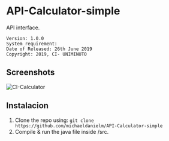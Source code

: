 # API-Calculator-simple

 API interface. 

    Version: 1.0.0
    System requirement: 
    Date of Released: 26th June 2019
    Copyright: 2019, CI- UNIMINUTO
    
    
## Screenshots
![CI-Calculator](https://raw.githubusercontent.com/michaeldanielm/)

## Instalacion
1. Clone the repo using: `git clone https://github.com/michaeldanielm/API-Calculator-simple`
2. Compile & run the java file inside /src.

